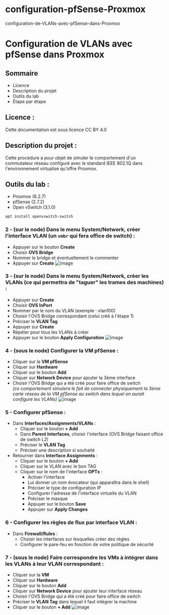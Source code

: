 # configuration-pfSense-Proxmox
configuration-de-VLANs-avec-pfSense-dans-Proxmox
# Configuration de VLANs avec pfSense dans Proxmox

## Sommaire
- Licence
- Description du projet
- Outils du lab
- Étape par étape

## Licence :
Cette documentation est sous licence CC BY 4.0

## Description du projet :
Cette procédure a pour objet de simuler le comportement d'un commutateur réseau configuré avec le standard IEEE 802.1Q dans l'environnement virtualisé qu'offre Proxmox.

## Outils du lab :
- Proxmox (8.2.7)
- pfSense (2.7.2)
- Open vSwitch (3.1.0)
```sh
apt install openvswitch-switch 
```

### 2 - (sur le node) Dans le menu **System/Network**, créer l'interface VLAN (un `vmbr` qui fera office de switch) :
- Appuyer sur le bouton **Create**
- Choisir **OVS Bridge**
- Nommer le bridge et éventuellement le commenter
- Appuyer sur **Create**
![image](https://github.com/user-attachments/assets/e643ba6b-a80f-47f9-930a-2bb4b2b7309f)

### 3 - (sur le node) Dans le menu **System/Network**, créer les VLANs (ce qui permettra de "taguer" les trames des machines) :
- Appuyer sur **Create**
- Choisir **OVS InPort**
- Nommer par le nom du VLAN (exemple : vlan100)
- Choisir l'OVS Bridge correspondant (celui créé à l'étape 1)
- Préciser le **VLAN Tag**
- Appuyer sur **Create**
- Répéter pour tous les VLANs à créer
- Appuyer sur le bouton **Apply Configuration**
![image](https://github.com/user-attachments/assets/9a8eb2c7-d064-41ef-b002-144c7ad615cc)

### 4 - (sous le node) Configurer la VM pfSense :
- Cliquer sur la **VM pfSense**
- Cliquer sur **Hardware**
- Cliquer sur le bouton **Add**
- Cliquer sur **Network Device** pour ajouter la 3ème interface
- Choisir l'OVS Bridge qui a été créé pour faire office de switch  
  *(ce comportement simulera le fait de connecter physiquement la 3ème carte réseau de la VM pfSense au switch dans lequel on aurait configuré les VLANs)*
![image](https://github.com/user-attachments/assets/575367a5-ca47-4a59-88e5-0f54ef5584d6)

### 5 - Configurer pfSense :
- Dans **Interfaces/Assignments/VLANs** :
  - Cliquer sur le bouton **+ Add**
  - Dans **Parent Interfaces**, choisir l'interface (OVS Bridge faisant office de switch L2)
  - Préciser le **VLAN Tag**
  - Préciser une description si souhaité
- Retourner dans **Interface Assignments** :
  - Cliquer sur le bouton **+ Add**
  - Cliquer sur le VLAN avec le bon TAG
  - Cliquer sur le nom de l'interface **OPTx** :
    - Activer l'interface
    - Lui donner un nom évocateur (qui apparaîtra dans le shell)
    - Préciser le type de configuration IP
    - Configurer l'adresse de l'interface virtuelle du VLAN
    - Préciser le masque
    - Appuyer sur le bouton **Save**
    - Appuyer sur **Apply Changes**

### 6 - Configurer les règles de flux par interface VLAN :
- Dans **Firewall/Rules** :
  - Choisir les interfaces sur lesquelles créer des règles
  - Configurer le pare-feu en fonction de votre politique de sécurité

### 7 - (sous le node) Faire correspondre les VMs à intégrer dans les VLANs à leur VLAN correspondant :
- Cliquer sur la **VM**
- Cliquer sur **Hardware**
- Cliquer sur le bouton **Add**
- Cliquer sur **Network Device** pour ajouter leur interface réseau
- Choisir l'OVS Bridge qui a été créé pour faire office de switch
- Préciser le **VLAN Tag** dans lequel il faut intégrer la machine
- Cliquer sur le bouton **+ Add**
![image](https://github.com/user-attachments/assets/894b6c12-bc6c-4a9d-914c-9cc270fe2d67)
